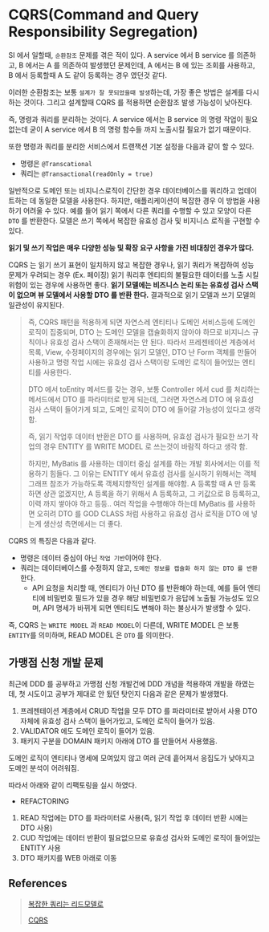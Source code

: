 # CQRS(Command and Query Responsibility Segregation)

SI 에서 일할때, `순환참조` 문제를 겪은 적이 있다. A service 에서 B service 를 의존하고, B 에서는 A 를 의존하여 발생했던 문제인데,
A 에서는 B 에 있는 조회를 사용하고, B 에서 등록할때 A 도 같이 등록하는 경우 였던것 같다.

이러한 순환참조는 보통 `설계가 잘 못되었을때 발생`하는데, 가장 좋은 방법은 설계를 다시 하는 것이다. 그리고 설계할때 CQRS 를 적용하면 순환참조 발생 가능성이 낮아진다.

즉, 명령과 쿼리를 분리하는 것이다. A service 에서는 B service 의 명령 작업이 필요없는데 굳이 A service 에서 B 의 명령 함수들 까지 노출시킬 필요가 없기 때문이다.

또한 명령과 쿼리를 분리한 서비스에서 트랜잭션 기본 설정을 다음과 같이 할 수 있다.

- 명령은 `@Transcational`
- 쿼리는 `@Transactional(readOnly = true)` 

일반적으로 도메인 또는 비지니스로직이 간단한 경우 데이터베이스를 쿼리하고 업데이트하는 데 동일한 모델을 사용한다. 하지만, 애플리케이션이 복잡한 경우 이 방법을 사용하기 어려울 수 있다.
예를 들어 읽기 쪽에서 다른 쿼리를 수행할 수 있고 모양이 다른 `DTO` 를 반환한다. 모델은 쓰기 쪽에서 복잡한 유효성 검사 및 비지니스 로직을 구현할 수 있다.

__읽기 및 쓰기 작업은 매우 다양한 성능 및 확장 요구 사항을 가진 비대칭인 경우가 많다.__

CQRS 는 읽기 쓰기 표현이 일치하지 않고 복잡한 경우나, 읽기 쿼리가 복잡하여 성능 문제가 우려되는 경우 (Ex. 페이징) 읽기 쿼리후 엔티티의 불필요한 데이터를 노출 시킬 위험이 있는 경우에 사용하면 좋다. __읽기 모델에는 비즈니스 논리 또는 유효성 검사 스택이 없으며 뷰 모델에서 사용할 DTO 를 반환 한다.__ 결과적으로 읽기 모델과 쓰기 모델의 일관성이 유지된다.

> 즉, CQRS 패턴을 적용하게 되면 자연스레 엔티티나 도메인 서비스등에 도메인 로직이 집중되며, DTO 는 도메인 모델을 캡슐화하지 않아야 하므로 비지니스 규칙이나 유효성 검사 스택이 존재해서는 안 된다. 따라서 프레젠테이션 계층에서 목록, View, 수정페이지의 경우에는 읽기 모델인, DTO 난 Form 객체를 만들어 사용하고 명령 작업 시에는 유효성 검사 스택이랑 도메인 로직이 들어있는 엔티티를 사용한다.
> 
> DTO 에서 toEntity 메서드를 갖는 경우, 보통 Controller 에서 cud 를 처리하는 메서드에서 DTO 를 파라미터로 받게 되는데, 그러면 자연스레 DTO 에 유효성 검사 스택이 들어가게 되고, 도메인 로직이 DTO 에 들어갈 가능성이 있다고 생각 함. 
> 
> 즉, 읽기 작업후 데이터 반환은 DTO 를 사용하며, 유효성 검사가 필요한 쓰기 작업의 경우 ENTITY 를 WRITE MODEL 로 쓰는것이 바람직 하다고 생각 함.
>
> 하지만, MyBatis 를 사용하는 데이터 중심 설계를 하는 개발 회사에서는 이를 적용하기 힘들다. 그 이유는 ENTITY 에서 유효성 검사를 실시하기 위해서는 객체 그래프 참조가 가능하도록 객체지향적인 설계를 해야함. A 등록할 때 A 만 등록하면 상관 없겠지만, A 등록을 하기 위해서 A 등록하고, 그 키값으로 B 등록하고, 이력 까지 쌓아야 하고 등등.. 여러 작업을 수행해야 하는데 MyBatis 를 사용하면 오히려 DTO 를 GOD CLASS 처럼 사용하고 유효성 검사 로직을 DTO 에 넣는게 생산성 측면에서는 더 좋다.

CQRS 의 특징은 다음과 같다.

- 명령은 데이터 중심이 아닌 `작업 기반`이어야 한다.
- 쿼리는 데이터베이스를 수정하지 않고, `도메인 정보를 캡슐화 하지 않는 DTO 를 반환`한다.
  - API 요청을 처리할 때, 엔티티가 아닌 DTO 를 반환해야 하는데, 예를 들어 엔티티에 비밀번호 필드가 있을 경우 해당 비밀번호가 응답에 노출될 가능성도 있으며, API 명세가 바뀌게 되면 엔티티도 변해야 하는 불상사가 발생할 수 있다. 

즉, CQRS 는 `WRITE MODEL` 과 `READ MODEL`이 다른데, WRITE MODEL 은 보통 `ENTITY`를 의미하며, READ MODEL 은 `DTO` 를 의미한다.

## 가맹점 신청 개발 문제 

최근에 DDD 를 공부하고 가맹점 신청 개발건에 DDD 개념을 적용하여 개발을 하였는데, 첫 시도이고 공부가 제대로 안 됬던 탓인지 다음과 같은 문제가 발생했다.

1. 프레젠테이션 계층에서 CRUD 작업을 모두 DTO 를 파라미터로 받아서 사용 DTO 자체에 유효성 검사 스택이 들어가있고, 도메인 로직이 들어가 있음.
2. VALIDATOR 에도 도메인 로직이 들어가 있음.
3. 패키지 구분을 DOMAIN 패키지 아래에 DTO 를 만들어서 사용했음.

도메인 로직이 엔티티나 명세에 모여있지 않고 여러 군데 흩어져서 응집도가 낮아지고 도메인 분석이 어려워짐.

따라서 아래와 같이 리팩토링을 실시 하였다.

- REFACTORING

1. READ 작업에는 DTO 를 파라미터로 사용(즉, 읽기 작업 후 데이터 반환 시에는 DTO 사용)
2. CUD 작업에는 데이터 반환이 필요없으므로 유효성 검사와 도메인 로직이 들어있는 ENTITY 사용
3. DTO 패키지를 WEB 아래로 이동

## References

> [복잡한 쿼리는 리드모델로](https://github.com/BAEKJungHo/driven/blob/main/ddd/%EB%8F%84%EB%A9%94%EC%9D%B8%20%EC%A3%BC%EB%8F%84%20%EC%84%A4%EA%B3%84%20%EC%B2%A0%EC%A0%80%20%EC%9E%85%EB%AC%B8/13.%20%EB%AA%85%EC%84%B8(Specification).md#%EB%B3%B5%EC%9E%A1%ED%95%9C-%EC%BF%BC%EB%A6%AC%EB%8A%94-%EB%A6%AC%EB%93%9C%EB%AA%A8%EB%8D%B8%EB%A1%9C)
>
> [CQRS](https://docs.microsoft.com/ko-kr/azure/architecture/patterns/cqrs)
